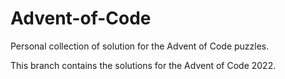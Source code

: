 # Advent-of-Code
 Personal collection of solution for the Advent of Code puzzles.

 This branch contains the solutions for the Advent of Code 2022.

